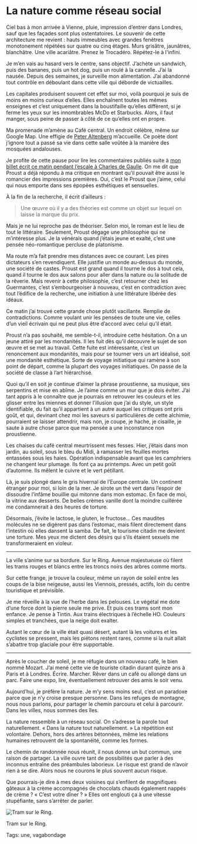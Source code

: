 # La nature comme réseau social

Ciel bas à mon arrivée à Vienne, pluie, impression d’entrer dans Londres, sauf que les façades sont plus ostentatoires. Le souvenir de cette architecture me revient : hauts immeubles avec grandes fenêtres monotonement répétées sur quatre ou cinq étages. Murs grisâtre, jaunâtres, blanchâtre. Une ville acariâtre. Prenez le Trocadéro. Répétez-le à l'infini.

Je m’en vais au hasard vers le centre, sans objectif. J’achète un sandwich, puis des bananes, puis un hot dog, puis un roulé à la cannelle. J’ai la nausée. Depuis des semaines, je surveille mon alimentation. J’ai abandonné tout contrôle en déboulant dans cette ville qui déborde de victuailles.

Les capitales produisent souvent cet effet sur moi, voilà pourquoi je suis de moins en moins curieux d’elles. Elles enchaînent toutes les mêmes enseignes et c’est uniquement dans la boustifaille qu’elles diffèrent, si je ferme les yeux sur les innombrables McDo et Starbucks. Alors, il faut manger, sous peine de passer à côté de ce qu’elles ont en propre.

Ma promenade m’amène au Café central. Un endroit célèbre, même sur Google Map. Une effigie de [Peter Altenberg](http://fr.wikipedia.org/wiki/Peter_Altenberg) m’accueille. Ce poète dont j’ignore tout a passé sa vie dans cette salle voûtée à la manière des mosquées andalouses.

Je profite de cette pause pour lire les commentaires publiés suite à [mon billet écrit ce matin pendant l’escale à Charles de Gaulle](/2015/03/02/en-route-pour-vienne-esclace-a-charles-de-gaulle/). On me dit que Proust a déjà répondu à ma critique en montrant qu’il pouvait être aussi le romancier des impressions premières. Oui, c’est le Proust que j’aime, celui qui nous emporte dans ses épopées esthétiques et sensuelles.

À la fin de la recherche, il écrit d’ailleurs :

> Une œuvre où il y a des théories est comme un objet sur lequel on laisse la marque du prix.

Mais je ne lui reproche pas de théoriser. Selon moi, le roman est le lieu de tout le littéraire. Seulement, Proust dégage une philosophie qui ne m’intéresse plus. Je la vénérais quand j’étais jeune et exalté, c’est une pensée néo-romantique percluse de platonisme.

Ma route m’a fait prendre mes distances avec ce courant. Les pires dictateurs s’en revendiquent. Elle justifie un monde au-dessus du monde, une société de castes. Proust est grand quand il tourne le dos à tout cela, quand il tourne le dos aux salons pour aller dans la nature ou la solitude de la rêverie. Mais revenir à cette philosophie, c’est retourner chez les Guermantes, c’est s’embourgeoiser à nouveau, c’est en contradiction avec tout l’édifice de la recherche, une initiation à une littérature libérée des idéaux.

Ce matin j’ai trouvé cette grande chose plutôt vacillante. Remplie de contradictions. Comme voulant unir les pensées de toute une vie, celles d’un vieil écrivain qui ne peut plus être d’accord avec celui qu’il était.

Proust n’a pas souhaité, me semble-t-il, introduire cette hésitation. On a un jeune attiré par les mondanités. Il les fuit dès qu’il découvre le sujet de son œuvre et se met au travail. Cette fuite est intéressante, c’est un renoncement aux mondanités, mais pour se tourner vers un art idéalisé, soit une mondanité esthétique. Sorte de voyage initiatique qui ramène à son point de départ, comme la plupart des voyages initiatiques. On passe de la société de classe à l’art hiérarchisé.

Quoi qu’il en soit je continue d’aimer la phrase proustienne, sa musique, ses serpentins et mise en abîme. Je l’aime comme un mur que je dois éviter. J’ai tant appris à le connaître que je pourrais en retrouver les couleurs et les glisser entre les miennes et donner l’illusion que j’ai du style, un style identifiable, du fait qu’il appartient à un autre auquel les critiques ont pris goût, et qui, devinant chez moi les saveurs si particulières de cette alchimie, pourraient se laisser attendrir, mais non, je coupe, je hache, je cisaille, je saute à autre chose parce que ma pensée a une inconstance non proustienne.

Les chaises du café central meurtrissent mes fesses. Hier, j’étais dans mon jardin, au soleil, sous le bleu du Midi, à ramasser les feuilles mortes entassées sous les haies. Opération indispensable avant que les camphriers ne changent leur plumage. Ils font ça au printemps. Avec un petit goût d’automne. Ils mêlent le cuivre et le vert pétillant.

Là, je suis plongé dans le gris hivernal de l’Europe centrale. Un continent étranger pour moi, si loin de la mer. Je sirote un thé vert dans l’espoir de dissoudre l’infâme bouillie qui mitonne dans mon estomac. En face de moi, la vitrine aux desserts. De belles crèmes vanille dont la moindre cuillérée me condamnerait à des heures de torture.

Désormais, j’évite le lactose, le gluten, le fructose… Ces maudites molécules ne se digèrent pas dans l’estomac, mais filent directement dans l’intestin où elles dansent la samba. De fait, le tourisme citadin me devient une torture. Mes yeux me dictent des désirs qui s’ils étaient sexuels me transformeraient en violeur.

---

La ville s’anime sur sa bordure. Sur le Ring. Avenue majestueuse où filent les trams rouges et blancs entre les troncs noirs des arbres comme morts.

Sur cette frange, je trouve la couleur, même un rayon de soleil entre les coups de la bise neigeuse, aussi les Viennois, pressés, actifs, loin du centre touristique et prévisible.

Je me réveille à la vue de l’herbe dans les pelouses. Le végétal me dote d’une force dont la pierre seule me prive. Et puis ces trams sont mon enfance. Je pense à Tintin. Aux trains électriques à l’échelle HO. Couleurs simples et tranchées, que la neige doit exalter.

Autant le cœur de la ville était quasi désert, autant là les voitures et les cyclistes se pressent, mais les piétons restent rares, comme si la nuit allait s’abattre trop glaciale pour être supportable.

---

Après le coucher de soleil, je me réfugie dans un nouveau café, le bien nommé Mozart. J’ai mené cette vie de touriste citadin durant quinze ans à Paris et à Londres. Écrire. Marcher. Rêver dans un café ou allongé dans un parc. Faire une expo, lire, éventuellement retrouver des amis le soir venu.

Aujourd’hui, je préfère la nature. Je m’y sens moins seul, c’est un paradoxe parce que je n’y croise presque personne. Dans les refuges de montagne, nous nous parlons, pour partager le chemin parcouru et celui à parcourir. Dans les villes, nous sommes des îles.

La nature ressemble à un réseau social. On s’adresse la parole tout naturellement. « Dans la nature tout naturellement. » La répétition est volontaire. Dehors, hors des artères bétonnées, même les relations humaines retrouvent de la spontanéité, comme les formes.

Le chemin de randonnée nous réunit, il nous donne un but commun, une raison de partager. La ville ouvre tant de possibilités que parler à des inconnus entraîne des préambules laborieux. Le risque est grand de n’avoir rien à se dire. Alors nous ne courons le plus souvent aucun risque.

Que pourrais-je dire à mes deux voisines qui s’enfilent de magnifiques gâteaux à la crème accompagnés de chocolats chauds également nappés de crème ? « C’est votre dîner ? » Elles ont englouti ça à une vitesse stupéfiante, sans s’arrêter de parler.

![Tram sur le Ring.](https://tcrouzet.com/images_tc/2015/03/tram.jpg)

Tram sur le Ring.



Tags: une, vagabondage